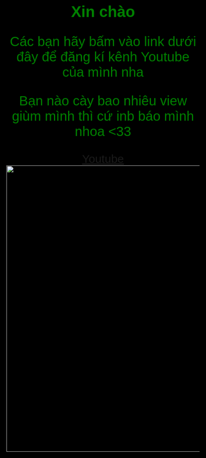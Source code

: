 <html style="background-color: black">
<html>
  <style>
    body {
  color: green;
  border: black;
  text-align: center;
  background: black;
  font-family: 'Oswald', sans-serif;
}
    </style>
    <head>
    </head>
    <body>
        <h1 style="font-size: 40px">Xin chào</h1>
        <p style="font-size: 35px">Các bạn hãy bấm vào link dưới đây để đăng kí kênh Youtube của mình nha</p>
        <p style="font-size: 35px">Bạn nào cày bao nhiêu view giùm mình thì cứ inb báo mình nhoa <33</p>
        <a href="https://www.youtube.com/channel/UCcs0UoG0pqi7K_XcrI59SBw" style="border: red;font-size: 30px">Youtube</a>
        <img src="https://tse4.mm.bing.net/th?id=OIP.sKd7IAmSUjTW_kDafUUs7AHaGJ&pid=Api&P=0&w=189&h=158" width="900" height="748"/>
    </body>
</html>
